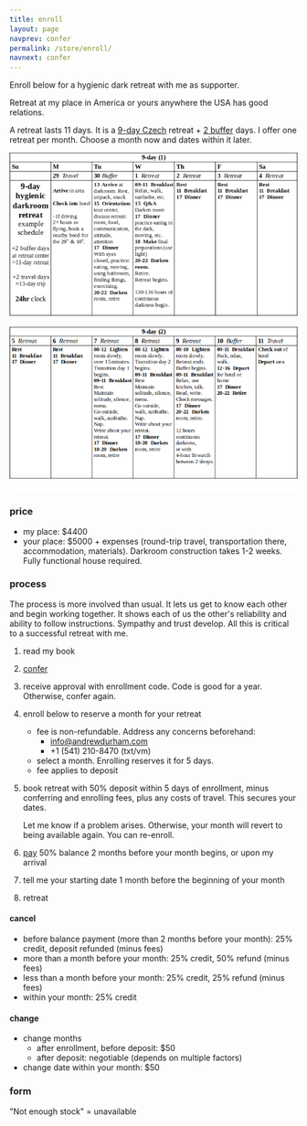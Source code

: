 ```yaml
---
title: enroll
layout: page
navprev: confer
permalink: /store/enroll/
navnext: confer
---
```


Enroll below for a hygienic dark retreat with me as supporter.

Retreat at my place in America or yours anywhere the USA has good relations.

A retreat lasts 11 days. It is a [9-day Czech](/format#czech) retreat + [2 buffer](/format#extra) days. I offer one retreat per month. Choose a month now and dates within it later.

![plan: 9-day retreat](/img/plan/image/9-day.png)

![plan: 9-day2 retreat](/img/plan/image/9-day2.png)

### price

- my place: $4400
- your place: $5000 + expenses (round-trip travel, transportation there, accommodation, materials). Darkroom construction takes 1-2 weeks. Fully functional house required.

### process

The process is more involved than usual. It lets us get to know each other and begin working together. It shows each of us the other's reliability and ability to follow instructions. Sympathy and trust develop. All this is critical to a successful retreat with me.

1. read my book
3. [confer](/store/confer)
4. receive approval with enrollment code. Code is good for a year. Otherwise, confer again.
5. enroll below to reserve a month for your retreat 
	- fee is non-refundable. Address any concerns beforehand:
		- info@andrewdurham.com
		- +1 (541) 210-8470 (txt/vm)
	- select a month. Enrolling reserves it for 5 days.
	- fee applies to deposit
5. book retreat with 50% deposit within 5 days of enrollment, minus conferring and enrolling fees, plus any costs of travel. This secures your dates. 

	Let me know if a problem arises. Otherwise, your month will revert to being available again. You can re-enroll.
6. [pay](/store#pay) 50% balance 2 months before your month begins, or upon my arrival
7. tell me your starting date 1 month before the beginning of your month
8. retreat

#### cancel

- before balance payment (more than 2 months before your month): 25% credit, deposit refunded (minus fees)
- more than a month before your month: 25% credit, 50% refund (minus fees)
- less than a month before your month: 25% credit, 25% refund (minus fees)
- within your month: 25% credit

#### change

- change months
	- after enrollment, before deposit: $50
	- after deposit: negotiable (depends on multiple factors)
- change date within your month: $50

### form

"Not enough stock" = unavailable

<script type="text/javascript" src="https://form.jotform.com/jsform/233545977120055"></script>


